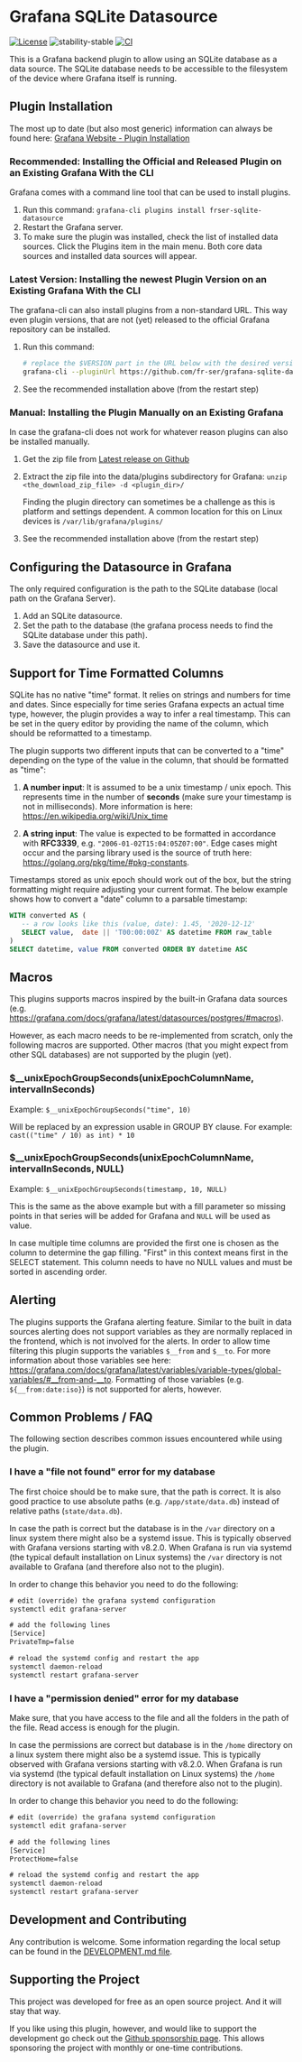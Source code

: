 # Grafana SQLite Datasource

[![License](https://img.shields.io/badge/License-Apache%202.0-blue.svg)](https://opensource.org/licenses/Apache-2.0)
![stability-stable](https://img.shields.io/badge/stability-stable-green.svg)
[![CI](https://github.com/fr-ser/grafana-sqlite-datasource/actions/workflows/ci_cd.yml/badge.svg)](https://github.com/fr-ser/grafana-sqlite-datasource/actions/workflows/ci_cd.yml)

This is a Grafana backend plugin to allow using an SQLite database as a data source.
The SQLite database needs to be accessible to the filesystem of the device where Grafana itself
is running.

## Plugin Installation

The most up to date (but also most generic) information can always be found here:
[Grafana Website - Plugin Installation](https://grafana.com/docs/grafana/latest/plugins/installation/#install-grafana-plugins)

### Recommended: Installing the Official and Released Plugin on an Existing Grafana With the CLI

Grafana comes with a command line tool that can be used to install plugins.

1. Run this command: `grafana-cli plugins install frser-sqlite-datasource`
2. Restart the Grafana server.
3. To make sure the plugin was installed, check the list of installed data sources. Click the
   Plugins item in the main menu. Both core data sources and installed data sources will appear.

### Latest Version: Installing the newest Plugin Version on an Existing Grafana With the CLI

The grafana-cli can also install plugins from a non-standard URL. This way even plugin versions,
that are not (yet) released to the official Grafana repository can be installed.

1. Run this command:

   ```sh
   # replace the $VERSION part in the URL below with the desired version (e.g. 2.0.2)
   grafana-cli --pluginUrl https://github.com/fr-ser/grafana-sqlite-datasource/releases/download/v$VERSION/frser-sqlite-datasource-$VERSION.zip plugins install frser-sqlite-datasource
   ```

2. See the recommended installation above (from the restart step)

### Manual: Installing the Plugin Manually on an Existing Grafana

In case the grafana-cli does not work for whatever reason plugins can also be installed manually.

1. Get the zip file from [Latest release on Github](https://github.com/fr-ser/grafana-sqlite-datasource/releases/latest)
2. Extract the zip file into the data/plugins subdirectory for Grafana:
   `unzip <the_download_zip_file> -d <plugin_dir>/`

   Finding the plugin directory can sometimes be a challenge as this is platform and settings
   dependent. A common location for this on Linux devices is `/var/lib/grafana/plugins/`
3. See the recommended installation above (from the restart step)

## Configuring the Datasource in Grafana

The only required configuration is the path to the SQLite database (local path on the Grafana Server).

1. Add an SQLite datasource.
2. Set the path to the database (the grafana process needs to find the SQLite database under this path).
3. Save the datasource and use it.

## Support for Time Formatted Columns

SQLite has no native "time" format. It relies on strings and numbers for time and dates. Since
especially for time series Grafana expects an actual time type, however, the plugin provides a way
to infer a real timestamp. This can be set in the query editor by providing the name of the column,
which should be reformatted to a timestamp.

The plugin supports two different inputs that can be converted to a "time" depending on the type
of the value in the column, that should be formatted as "time":

1. **A number input**: It is assumed to be a unix timestamp / unix epoch. This represents time in
   the number of **seconds** (make sure your timestamp is not in milliseconds). More information is
   here: <https://en.wikipedia.org/wiki/Unix_time>

2. **A string input**: The value is expected to be formatted in accordance with **RFC3339**,
   e.g. `"2006-01-02T15:04:05Z07:00"`. Edge cases might occur and the parsing library used is the
   source of truth here: <https://golang.org/pkg/time/#pkg-constants>.

Timestamps stored as unix epoch should work out of the box, but the string formatting might require
adjusting your current format. The below example shows how to convert a "date" column to a parsable
timestamp:

```SQL
WITH converted AS (
   -- a row looks like this (value, date): 1.45, '2020-12-12'
   SELECT value,  date || 'T00:00:00Z' AS datetime FROM raw_table
)
SELECT datetime, value FROM converted ORDER BY datetime ASC
```

## Macros

This plugins supports macros inspired by the built-in Grafana data sources (e.g.
<https://grafana.com/docs/grafana/latest/datasources/postgres/#macros>).

However, as each macro needs to be re-implemented from scratch, only the following macros are
supported. Other macros (that you might expect from other SQL databases) are not supported by the
plugin (yet).

### $__unixEpochGroupSeconds(unixEpochColumnName, intervalInSeconds)

Example: `$__unixEpochGroupSeconds("time", 10)`

Will be replaced by an expression usable in GROUP BY clause. For example:
`cast(("time" / 10) as int) * 10`

### $__unixEpochGroupSeconds(unixEpochColumnName, intervalInSeconds, NULL)

Example: `$__unixEpochGroupSeconds(timestamp, 10, NULL)`

This is the same as the above example but with a fill parameter so missing points in that series
will be added for Grafana and `NULL` will be used as value.

In case multiple time columns are provided the first one is chosen as the column to determine the
gap filling. "First" in this context means first in the SELECT statement. This column needs to have
no NULL values and must be sorted in ascending order.

## Alerting

The plugins supports the Grafana alerting feature. Similar to the built in data sources alerting
does not support variables as they are normally replaced in the frontend, which is not involved
for the alerts. In order to allow time filtering this plugin supports the variables `$__from` and
`$__to`. For more information about those variables see here:
<https://grafana.com/docs/grafana/latest/variables/variable-types/global-variables/#__from-and-__to>.
Formatting of those variables (e.g. `${__from:date:iso}`) is not supported for alerts, however.

## Common Problems / FAQ

The following section describes common issues encountered while using the plugin.

### I have a "file not found" error for my database

The first choice should be to make sure, that the path is correct. It is also good practice to
use absolute paths (e.g. `/app/state/data.db`) instead of relative paths (`state/data.db`).

In case the path is correct but the database is in the `/var` directory on a linux system there
might also be a systemd issue. This is typically observed with Grafana versions starting with
v8.2.0. When Grafana is run via systemd (the typical default installation on Linux systems) the
`/var` directory is not available to Grafana (and therefore also not to the plugin).

In order to change this behavior you need to do the following:

```txt
# edit (override) the grafana systemd configuration
systemctl edit grafana-server

# add the following lines
[Service]
PrivateTmp=false

# reload the systemd config and restart the app
systemctl daemon-reload
systemctl restart grafana-server
```

### I have a "permission denied" error for my database

Make sure, that you have access to the file and all the folders in the path of the file.
Read access is enough for the plugin.

In case the permissions are correct but database is in the `/home` directory on a linux system
there might also be a systemd issue. This is typically observed with Grafana versions starting with
v8.2.0. When Grafana is run via systemd (the typical default installation on Linux systems) the
`/home` directory is not available to Grafana (and therefore also not to the plugin).

In order to change this behavior you need to do the following:

```txt
# edit (override) the grafana systemd configuration
systemctl edit grafana-server

# add the following lines
[Service]
ProtectHome=false

# reload the systemd config and restart the app
systemctl daemon-reload
systemctl restart grafana-server
```

## Development and Contributing

Any contribution is welcome. Some information regarding the local setup can be found in the
[DEVELOPMENT.md file](https://github.com/fr-ser/grafana-sqlite-datasource/blob/master/DEVELOPMENT.md).

## Supporting the Project

This project was developed for free as an open source project. And it will stay that way.

If you like using this plugin, however, and would like to support the development go check out
the [Github sponsorship page](https://github.com/sponsors/fr-ser). This allows sponsoring the
project with monthly or one-time contributions.
